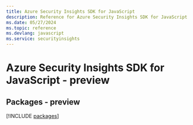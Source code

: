 ```yaml
---
title: Azure Security Insights SDK for JavaScript
description: Reference for Azure Security Insights SDK for JavaScript
ms.date: 05/27/2024
ms.topic: reference
ms.devlang: javascript
ms.service: securityinsights
---
```

# Azure Security Insights SDK for JavaScript - preview
## Packages - preview
[!INCLUDE [packages](security-insights-index.md)]